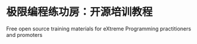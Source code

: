 # 极限编程练功房：开源培训教程

Free open source training materials for eXtreme Programming practitioners and promoters
